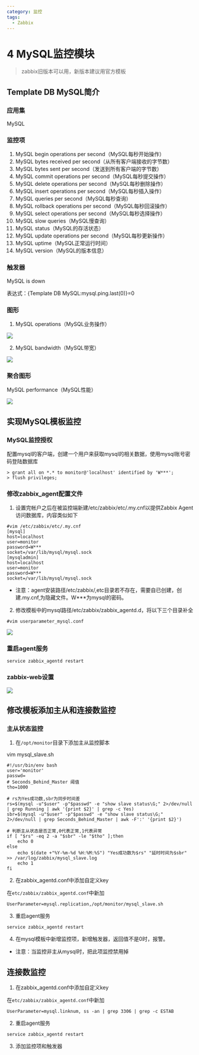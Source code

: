 ```yaml
---
category: 监控
tags:
  - Zabbix
---
```


# 4 MySQL监控模块

> zabbix旧版本可以用，新版本建议用官方模板

## Template DB MySQL简介

### 应用集

MySQL

### 监控项

1. MySQL begin operations per second（MySQL每秒开始操作）
2. MySQL bytes received per second（从所有客户端接收的字节数）
3. MySQL bytes sent per second（发送到所有客户端的字节数）
4. MySQL commit operations per second（MySQL每秒提交操作）
5. MySQL delete operations per second（MySQL每秒删除操作）
6. MySQL insert operations per second（MySQL每秒插入操作）
7. MySQL queries per second（MySQL每秒查询）
8. MySQL rollback operations per second（MySQL每秒回滚操作）
9. MySQL select operations per second（MySQL每秒选择操作）
10. MySQL slow queries（MySQL慢查询）
11. MySQL status（MySQL的存活状态）
12. MySQL update operations per second（MySQL每秒更新操作）
13. MySQL uptime（MySQL正常运行时间）
14. MySQL version（MySQL的版本信息）

### 触发器

MySQL is down

表达式：{Template DB MySQL:mysql.ping.last(0)}=0

### 图形

1. MySQL operations（MySQL业务操作）

![](https://gitee.com/clay-wangzhi/blogImg/raw/master/blogImg/mysql图形1.png)

2. MySQL bandwidth（MySQL带宽）

![](https://gitee.com/clay-wangzhi/blogImg/raw/master/blogImg/mysql图形2.png)

### 聚合图形

MySQL performance（MySQL性能）

![](https://gitee.com/clay-wangzhi/blogImg/raw/master/blogImg/mysql图形3.png)

## 实现MySQL模板监控

### MySQL监控授权

配置mysql的客户端，创建一个用户来获取mysql的相关数据，使用mysql账号密码登陆数据库

```
> grant all on *.* to monitor@'localhost' identified by 'W***';
> flush privileges;
```

### 修改zabbix_agent配置文件

1. 设置完帐户之后在被监控端新建/etc/zabbix/etc/.my.cnf以提供Zabbix Agent访问数据库，内容类似如下

```
#vim /etc/zabbix/etc/.my.cnf
[mysql]
host=localhost
user=monitor
password=W***
socket=/var/lib/mysql/mysql.sock
[mysqladmin]
host=localhost
user=monitor
password=W***
socket=/var/lib/mysql/mysql.sock
```

* 注意：agent安装路径/etc/zabbix/,etc目录若不存在，需要自已创建，创建.my.cnf,为隐藏文件。W***为mysql的密码。

2. 修改模板中的mysql路径/etc/zabbix/zabbix_agentd.d，将以下三个目录补全

```
#vim userparameter_mysql.conf
```

![](https://gitee.com/clay-wangzhi/blogImg/raw/master/blogImg/mysql配置.png)

### 重启agent服务

```
service zabbix_agentd restart
```

### zabbix-web设置

![](https://gitee.com/clay-wangzhi/blogImg/raw/master/blogImg/mysqlweb.png)

## 修改模板添加主从和连接数监控

### 主从状态监控

1. 在`/opt/monitor`目录下添加主从监控脚本

vim mysql_slave.sh

```
#!/usr/bin/env bash
user='monitor'
passwd=
# Seconds_Behind_Master 阈值
tho=1000

# rs为Yes成功数,sbr为同步时间差
rs=$(mysql -u"$user" -p"$passwd" -e "show slave status\G;" 2>/dev/null | grep Running | awk '{print $2}' | grep -c Yes)
sbr=$(mysql -u"$user" -p"$passwd" -e "show slave status\G;" 2>/dev/null | grep Seconds_Behind_Master | awk -F':' '{print $2}')

# 判断主从状态是否正常,0代表正常,1代表异常
if [ "$rs" -eq 2 -a "$sbr" -le "$tho" ];then
    echo 0
else
    echo $(date +"%Y-%m-%d %H:%M:%S") "Yes成功数为$rs" "延时时间为$sbr" >> /var/log/zabbix/mysql_slave.log
    echo 1
fi
```

2. 在zabbix_agentd.conf中添加自定义key

在`etc/zabbix/zabbix_agentd.conf`中新加

```
UserParameter=mysql.replication,/opt/monitor/mysql_slave.sh
```

3. 重启agent服务

```
service zabbix_agentd restart
```

4. 在mysql模板中新增监控项，新增触发器，返回值不是0时，报警。

* 注意：当监控非主从mysql时，把此项监控禁用掉

## 连接数监控

1. 在zabbix_agentd.conf中添加自定义key

在`etc/zabbix/zabbix_agentd.conf`中新加

```
UserParameter=mysql.linknum, ss -an | grep 3306 | grep -c ESTAB
```

2. 重启agent服务

```
service zabbix_agentd restart
```

3. 添加监控项和触发器